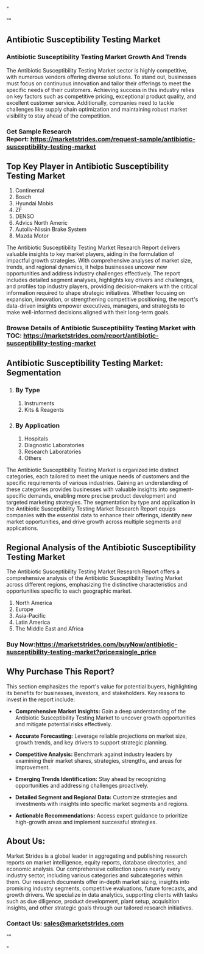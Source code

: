 <p>"</p>
<p>""</p>
<h2>Antibiotic Susceptibility Testing Market</h2>
<h3>Antibiotic Susceptibility Testing Market Growth And Trends</h3>
<p>The Antibiotic Susceptibility Testing Market sector is highly competitive, with numerous vendors offering diverse solutions. To stand out, businesses must focus on continuous innovation and tailor their offerings to meet the specific needs of their customers. Achieving success in this industry relies on key factors such as competitive pricing, exceptional product quality, and excellent customer service. Additionally, companies need to tackle challenges like supply chain optimization and maintaining robust market visibility to stay ahead of the competition.</p>
<h3><strong>Get Sample Research Report:</strong>&nbsp;<a href="https://marketstrides.com/request-sample/antibiotic-susceptibility-testing-market">https://marketstrides.com/request-sample/antibiotic-susceptibility-testing-market</a></h3>
<h2>Top Key Player in Antibiotic Susceptibility Testing Market</h2>
<ol>
<li>Continental</li>
<li>Bosch</li>
<li>Hyundai Mobis</li>
<li>ZF</li>
<li>DENSO</li>
<li>Advics North Americ</li>
<li>Autoliv-Nissin Brake System</li>
<li>Mazda Motor</li>
</ol>
<p>The Antibiotic Susceptibility Testing Market Research Report delivers valuable insights to key market players, aiding in the formulation of impactful growth strategies. With comprehensive analyses of market size, trends, and regional dynamics, it helps businesses uncover new opportunities and address industry challenges effectively. The report includes detailed segment analyses, highlights key drivers and challenges, and profiles top industry players, providing decision-makers with the critical information required to shape strategic initiatives. Whether focusing on expansion, innovation, or strengthening competitive positioning, the report's data-driven insights empower executives, managers, and strategists to make well-informed decisions aligned with their long-term goals.</p>
<h3><strong>Browse Details of Antibiotic Susceptibility Testing Market with TOC:</strong> <a href="https://marketstrides.com/report/antibiotic-susceptibility-testing-market">https://marketstrides.com/report/antibiotic-susceptibility-testing-market</a></h3>
<h2>Antibiotic Susceptibility Testing Market: Segmentation</h2>
<ol>
<li>
<h3>By Type</h3>
<ol>
<li>Instruments</li>
<li>Kits &amp; Reagents</li>
</ol>
</li>
<li>
<h3>By Application</h3>
<ol>
<li>Hospitals</li>
<li>Diagnostic Laboratories</li>
<li>Research Laboratories</li>
<li>Others</li>
</ol>
</li>
</ol>
<p>The Antibiotic Susceptibility Testing Market is organized into distinct categories, each tailored to meet the unique needs of customers and the specific requirements of various industries. Gaining an understanding of these categories provides businesses with valuable insights into segment-specific demands, enabling more precise product development and targeted marketing strategies. The segmentation by type and application in the Antibiotic Susceptibility Testing Market Research Report equips companies with the essential data to enhance their offerings, identify new market opportunities, and drive growth across multiple segments and applications.</p>
<h2>Regional Analysis of the Antibiotic Susceptibility Testing Market</h2>
<p>The Antibiotic Susceptibility Testing Market Research Report offers a comprehensive analysis of the Antibiotic Susceptibility Testing Market across different regions, emphasizing the distinctive characteristics and opportunities specific to each geographic market.</p>
<ol>
<li>North America</li>
<li>Europe</li>
<li>Asia-Pacific</li>
<li>Latin America</li>
<li>The Middle East and Africa</li>
</ol>
<h3><strong>Buy Now:<a href="https://marketstrides.com/buyNow/antibiotic-susceptibility-testing-market?price=single_price">https://marketstrides.com/buyNow/antibiotic-susceptibility-testing-market?price=single_price</a></strong></h3>
<h2>Why Purchase This Report?</h2>
<p>This section emphasizes the report's value for potential buyers, highlighting its benefits for businesses, investors, and stakeholders. Key reasons to invest in the report include:</p>
<ul>
<li><strong>Comprehensive Market Insights:</strong> Gain a deep understanding of the Antibiotic Susceptibility Testing Market to uncover growth opportunities and mitigate potential risks effectively.</li>
</ul>
<ul>
<li><strong>Accurate Forecasting:</strong> Leverage reliable projections on market size, growth trends, and key drivers to support strategic planning.</li>
</ul>
<ul>
<li><strong>Competitive Analysis:</strong> Benchmark against industry leaders by examining their market shares, strategies, strengths, and areas for improvement.</li>
</ul>
<ul>
<li><strong>Emerging Trends Identification:</strong> Stay ahead by recognizing opportunities and addressing challenges proactively.</li>
</ul>
<ul>
<li><strong>Detailed Segment and Regional Data:</strong> Customize strategies and investments with insights into specific market segments and regions.</li>
</ul>
<ul>
<li><strong>Actionable Recommendations:</strong> Access expert guidance to prioritize high-growth areas and implement successful strategies.</li>
</ul>
<h2>About Us:</h2>
<p>Market Strides is a global leader in aggregating and publishing research reports on market intelligence, equity reports, database directories, and economic analysis. Our comprehensive collection spans nearly every industry sector, including various categories and subcategories within them. Our research documents offer in-depth market sizing, insights into promising industry segments, competitive evaluations, future forecasts, and growth drivers. We specialize in data analytics, supporting clients with tasks such as due diligence, product development, plant setup, acquisition insights, and other strategic goals through our tailored research initiatives.</p>
<h3><strong>Contact Us: <a href="mailto:sales@marketstrides.com">sales@marketstrides.com</a></strong></h3>
<p>""</p>
<p>"</p>
